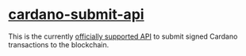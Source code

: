 # [cardano-submit-api](endpoints)

This is the currently [officially supported API][cardano-rest] to submit signed Cardano transactions to the blockchain.

[cardano-rest]: https://github.com/input-output-hk/cardano-rest#overview
